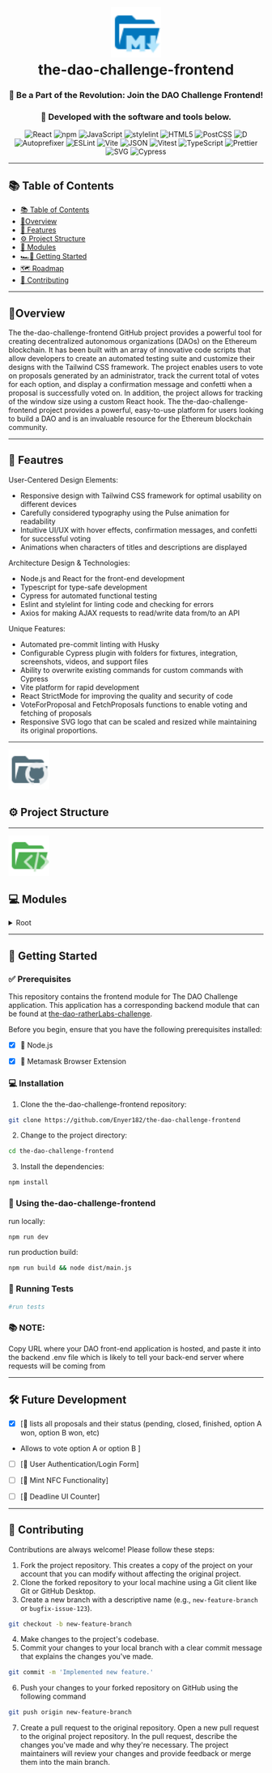 
<div align="center">
<h1 align="center">
<img src="https://raw.githubusercontent.com/PKief/vscode-material-icon-theme/ec559a9f6bfd399b82bb44393651661b08aaf7ba/icons/folder-markdown-open.svg" width="100" />
<br>
the-dao-challenge-frontend
</h1>
<h3 align="center">📍 Be a Part of the Revolution: Join the DAO Challenge Frontend!</h3>
<h3 align="center">🚀 Developed with the software and tools below.</h3>
<p align="center">

<img src="https://img.shields.io/badge/React-61DAFB.svg?style=for-the-badge&logo=React&logoColor=black" alt="React" />
<img src="https://img.shields.io/badge/npm-CB3837.svg?style=for-the-badge&logo=npm&logoColor=white" alt="npm" />
<img src="https://img.shields.io/badge/JavaScript-F7DF1E.svg?style=for-the-badge&logo=JavaScript&logoColor=black" alt="JavaScript" />
<img src="https://img.shields.io/badge/stylelint-263238.svg?style=for-the-badge&logo=stylelint&logoColor=white" alt="stylelint" />
<img src="https://img.shields.io/badge/HTML5-E34F26.svg?style=for-the-badge&logo=HTML5&logoColor=white" alt="HTML5" />
<img src="https://img.shields.io/badge/PostCSS-DD3A0A.svg?style=for-the-badge&logo=PostCSS&logoColor=white" alt="PostCSS" />
<img src="https://img.shields.io/badge/D-B03931.svg?style=for-the-badge&logo=D&logoColor=white" alt="D" />
<img src="https://img.shields.io/badge/Autoprefixer-DD3735.svg?style=for-the-badge&logo=Autoprefixer&logoColor=white" alt="Autoprefixer" />

<img src="https://img.shields.io/badge/ESLint-4B32C3.svg?style=for-the-badge&logo=ESLint&logoColor=white" alt="ESLint" />
<img src="https://img.shields.io/badge/Vite-646CFF.svg?style=for-the-badge&logo=Vite&logoColor=white" alt="Vite" />
<img src="https://img.shields.io/badge/JSON-000000.svg?style=for-the-badge&logo=JSON&logoColor=white" alt="JSON" />
<img src="https://img.shields.io/badge/Vitest-6E9F18.svg?style=for-the-badge&logo=Vitest&logoColor=white" alt="Vitest" />
<img src="https://img.shields.io/badge/TypeScript-3178C6.svg?style=for-the-badge&logo=TypeScript&logoColor=white" alt="TypeScript" />
<img src="https://img.shields.io/badge/Prettier-F7B93E.svg?style=for-the-badge&logo=Prettier&logoColor=black" alt="Prettier" />
<img src="https://img.shields.io/badge/SVG-FFB13B.svg?style=for-the-badge&logo=SVG&logoColor=black" alt="SVG" />
<img src="https://img.shields.io/badge/Cypress-17202C.svg?style=for-the-badge&logo=Cypress&logoColor=white" alt="Cypress" />
</p>

</div>

---

## 📚 Table of Contents
- [📚 Table of Contents](#-table-of-contents)
- [📍Overview](#-introdcution)
- [🔮 Features](#-features)
- [⚙️ Project Structure](#project-structure)
- [🧩 Modules](#modules)
- [🏎💨 Getting Started](#-getting-started)
- [🗺 Roadmap](#-roadmap)
- [🤝 Contributing](#-contributing)

---


## 📍Overview

The the-dao-challenge-frontend GitHub project provides a powerful tool for creating decentralized autonomous organizations (DAOs) on the Ethereum blockchain. It has been built with an array of innovative code scripts that allow developers to create an automated testing suite and customize their designs with the Tailwind CSS framework. The project enables users to vote on proposals generated by an administrator, track the current total of votes for each option, and display a confirmation message and confetti when a proposal is successfully voted on. In addition, the project allows for tracking of the window size using a custom React hook. The the-dao-challenge-frontend project provides a powerful, easy-to-use platform for users looking to build a DAO and is an invaluable resource for the Ethereum blockchain community.

---

## 🔮 Feautres

User-Centered Design Elements:
- Responsive design with Tailwind CSS framework for optimal usability on different devices
- Carefully considered typography using the Pulse animation for readability
- Intuitive UI/UX with hover effects, confirmation messages, and confetti for successful voting
- Animations when characters of titles and descriptions are displayed

Architecture Design & Technologies:
- Node.js and React for the front-end development
- Typescript for type-safe development
- Cypress for automated functional testing
- Eslint and stylelint for linting code and checking for errors
- Axios for making AJAX requests to read/write data from/to an API 

Unique Features:
- Automated pre-commit linting with Husky
- Configurable Cypress plugin with folders for fixtures, integration, screenshots, videos, and support files
- Ability to overwrite existing commands for custom commands with Cypress
- Vite platform for rapid development
- React StrictMode for improving the quality and security of code
- VoteForProposal and FetchProposals functions to enable voting and fetching of proposals
- Responsive SVG logo that can be scaled and resized while maintaining its original proportions.

---


<img src="https://raw.githubusercontent.com/PKief/vscode-material-icon-theme/ec559a9f6bfd399b82bb44393651661b08aaf7ba/icons/folder-github-open.svg" width="80" />

## ⚙️ Project Structure




---

<img src="https://raw.githubusercontent.com/PKief/vscode-material-icon-theme/ec559a9f6bfd399b82bb44393651661b08aaf7ba/icons/folder-src-open.svg" width="80" />

## 💻 Modules

<details closed><summary>Root</summary>

| File                  | Summary                                                                                                                                                                                                                                                                                                                                                                                                                                  | Module                               |
|:----------------------|:-----------------------------------------------------------------------------------------------------------------------------------------------------------------------------------------------------------------------------------------------------------------------------------------------------------------------------------------------------------------------------------------------------------------------------------------|:-------------------------------------|
| .eslintrc.cjs         | This script provides a set of rules for linting code written in node.js, React, and Typescript, with tailored settings for environment variables, cypress tests, and react components. It also enforces a production-ready codebase with warnings and errors for debugging and unused variables.                                                                                                                                         | .eslintrc.cjs                        |
| .stylelintcache       | This code script contains data for four different css files, their sizes, modification times, and hashes of their configurations, as well as two strings for further identification.                                                                                                                                                                                                                                                     | .stylelintcache                      |
| index.html            | This code script is an HTML template that sets up a webpage to be rendered with Vite, React, and Typescript, featuring an image icon and a root element for the app's content.                                                                                                                                                                                                                                                           | index.html                           |
| pre-commit            | This script runs a lint-staged command to check for errors in code before it is committed.                                                                                                                                                                                                                                                                                                                                               | .husky\pre-commit                    |
| index.ts              | This code script configures the Cypress plugin, specifying the folders for fixtures, integration, screenshots, videos, and support file.                                                                                                                                                                                                                                                                                                 | cypress\plugins\index.ts             |
| commands.ts           | This code script provides instructions for modifying existing commands and creating custom commands in Cypress with the ability to overwrite existing commands. It includes various commands such as'login','drag','dismiss', and'visit' which can be used to create an automated testing suite.                                                                                                                                         | cypress\support\commands.ts          |
| e2e.ts                | This code script imports the commands module and is used to configure Cypress. It provides a platform to modify global settings and behavior prior to running test files.                                                                                                                                                                                                                                                                | cypress\support\e2e.ts               |
| vite.svg              | This code script creates an SVG(scalable vector graphic) with two paths, each with a different gradient fill. The paths combine to form a logo, which can be scaled and resized while maintaining its original proportions.                                                                                                                                                                                                              | public\vite.svg                      |
| App.css               | This code script sets up a root container with a max-width of 1280px, padding of 2rem, margin of 0 auto, and text-align of center. It then defines a logo element with a height of 6em, padding of 1.5em, and hover effects. Additionally, a logo-spin animation is set up for the logo element with a media query to reduce motion when preferred. Lastly, a card element is created with a padding of 2em.                             | src\App.css                          |
| App.tsx               | This code script sets up a React App component that imports'App.css', the ProposalComponent and the Header component, and renders the Header and ProposalComponent components.                                                                                                                                                                                                                                                           | src\App.tsx                          |
| index.css             | This code script imports Tailwind's base, components, and utilities, allowing for the use of Tailwind's CSS framework to create responsive, customizable designs.                                                                                                                                                                                                                                                                        | src\index.css                        |
| main.tsx              | This code script imports the React and ReactDOM libraries, the application code from'App', and the'index.css' stylesheet. It then renders the App component in React StrictMode in the DOM element with an ID of'root'.                                                                                                                                                                                                                  | src\main.tsx                         |
| vite-env.d.ts         | This code script references the Vite client library, allowing developers to access features and capabilities from the Vite platform.                                                                                                                                                                                                                                                                                                     | src\vite-env.d.ts                    |
| api.ts                | This code script imports axios and defines a default config for the axios instance. It then creates an axios instance with the default config and creates an api function which allows for the use of axios methods(GET, DELETE, POST, PATCH, PUT) to make requests. The api is then exported as the default.                                                                                                                            | src\api\api.ts                       |
| proposalsApi.ts       | This code script allows for the voting of proposals using the Ethereum network. It imports an API, declares global interfaces, and defines two types of objects, ProposalData and ProposalList. It also contains two functions, voteForProposal and fetchProposals, which respectively enable voting of proposals and fetching of proposals.                                                                                             | src\api\proposalsApi.ts              |
| apiStatus.ts          | This code script creates a type called "ApiStatus" to represent the four states of an API request(IDLE, PENDING, SUCCESS, ERROR) and a record for each of these states. It also exports a default array of all the statuses and an object containing the status values.                                                                                                                                                                  | src\api\constants\apiStatus.ts       |
| useApiStatus.ts       | This script imports and uses React's useState and useMemo hooks to create a custom hook for tracking API statuses. It defines a Statuses type, capitalizes and normalizes the statuses, and uses the hooks to prepare a list of boolean statuses which are used and returned in the custom useApiStatus hook.                                                                                                                            | src\api\hooks\useApiStatus.ts        |
| ProposalComponent.tsx | This  script enables token holders to vote on proposals generated by an administrator. It imports a fetchProposals api, a withAsync helper, a useApiStatus hook, and a ProposalList component. The useFetchProposals function handles the fetching of proposals and the handleVote function handles the voting process. A button is included to view the latest proposals. | src\components\ProposalComponent.tsx |
| ProposalList.tsx      | This code script is for a React component called ProposalList which displays a list of proposals along with two options for voting on each. It also displays the current total of votes for each of those options and shows a confirmation message and confetti upon successful voting. Additionally, it displays the winning option based on the current total number of votes.                                                         | src\components\ProposalList.tsx      |
| Header.tsx            | This code script implements a Header React component which displays a title gradually character by character with a pulse animation. The title is passed in as a props, and the displayTitle state is updated every 100ms until the title is fully displayed.                                                                                                                                                                            | src\components\common\Header.tsx     |
| Paragraph.tsx         | This code script creates a React component that displays a description text, with the characters animating in one-by-one over a period of time. A timer is used to control the animation, and the interval is cleared once the description is fully displayed.                                                                                                                                                                           | src\components\common\Paragraph.tsx  |
| Spinner.tsx           | This code script creates a spinning animation by creating a div element with class names and border attributes.                                                                                                                                                                                                                                                                                                                          | src\components\common\Spinner.tsx    |
| test-utils.tsx        | This code script imports testing library components, @/index.css, and React. It also creates a custom renderer that wraps the React component in AllTheProviders and adds any additional options before rendering. Finally, it exports the original testing library components and the custom render method.                                                                                                                             | src\helpers\test-utils.tsx           |
| withAsync.ts          | This code script provides a function, "withAsync", which takes a function as an argument and returns a Promise of an object containing a response or an error. If successful, the response will be the result of executing the argument function, otherwise it will return an error.                                                                                                                                                     | src\helpers\withAsync.ts             |
| useWindowSize.tsx     | This code script defines a custom React hook that allows for the tracking of the current window size. Whenever a resize event is detected, the window size is updated and stored in the hook's state.                                                                                                                                                                                                                                    | src\hooks\useWindowSize.tsx          |

</details>

<hr />

## 🚀 Getting Started

### ✅ Prerequisites

This repository contains the frontend module for The DAO Challenge application. This application has a corresponding backend module that can be found at [the-dao-ratherLabs-challenge](https://github.com/Enyer182/the-dao-ratherLabs-challenge).

Before you begin, ensure that you have the following prerequisites installed:
- [X] 📌 Node.js
- [X] 📌 Metamask Browser Extension



### 💻 Installation

1. Clone the the-dao-challenge-frontend repository:
```sh
git clone https://github.com/Enyer182/the-dao-challenge-frontend
```

2. Change to the project directory:
```sh
cd the-dao-challenge-frontend
```

3. Install the dependencies:
```sh
npm install
```

### 🤖 Using the-dao-challenge-frontend

run locally:
```sh
npm run dev

```
run production build:
```sh
npm run build && node dist/main.js
```

### 🧪 Running Tests
```sh
#run tests
```

### 📚 NOTE:
Copy URL where your DAO front-end application is hosted, and paste it into the backend .env file
which is likely to tell your back-end server where requests will be coming from


<hr />


## 🛠 Future Development
- [X] [📌 lists all proposals and their status (pending, closed, finished,
option A won, option B won, etc)
- Allows to vote option A or option B ]
- [ ] [📌 User Authentication/Login Form]
- [ ] [📌  Mint NFC Functionality]
- [ ] [📌  Deadline UI Counter]


---

## 🤝 Contributing
Contributions are always welcome! Please follow these steps:
1. Fork the project repository. This creates a copy of the project on your account that you can modify without affecting the original project.
2. Clone the forked repository to your local machine using a Git client like Git or GitHub Desktop.
3. Create a new branch with a descriptive name (e.g., `new-feature-branch` or `bugfix-issue-123`).
```sh
git checkout -b new-feature-branch
```
4. Make changes to the project's codebase.
5. Commit your changes to your local branch with a clear commit message that explains the changes you've made.
```sh
git commit -m 'Implemented new feature.'
```
6. Push your changes to your forked repository on GitHub using the following command
```sh
git push origin new-feature-branch
```
7. Create a pull request to the original repository.
Open a new pull request to the original project repository. In the pull request, describe the changes you've made and why they're necessary.
The project maintainers will review your changes and provide feedback or merge them into the main branch.



